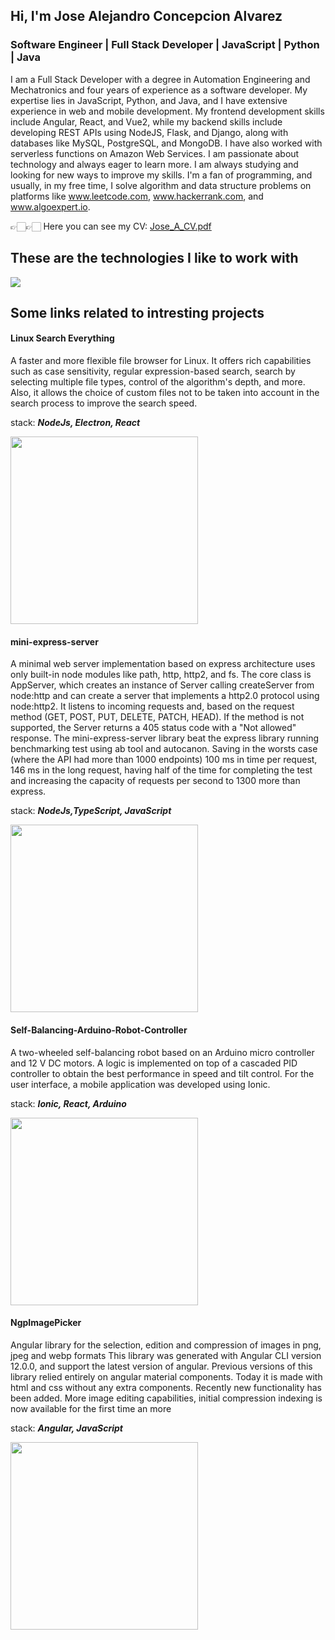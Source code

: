## Hi, I'm Jose Alejandro Concepcion Alvarez ##
###  Software Engineer | Full Stack Developer | JavaScript | Python | Java ###

I am a Full Stack Developer with a degree in Automation Engineering and Mechatronics and four years of experience as a software developer. My expertise lies in JavaScript, Python, and Java, and I have extensive experience in web and mobile development. My frontend development skills include Angular, React, and Vue2, while my backend skills include developing REST APIs using NodeJS, Flask, and Django, along with databases like MySQL, PostgreSQL, and MongoDB. I have also worked with serverless functions on Amazon Web Services. I am passionate about technology and always eager to learn more. I am always studying and looking for new ways to improve my skills. I'm a fan of programming, and usually, in my free time, I solve algorithm and data structure problems on platforms like www.leetcode.com, www.hackerrank.com, and www.algoexpert.io.

👉🏻👉🏻 Here you can see my CV:  <a href="https://github.com/josealejandro2928/josealejandro2928/files/10249130/CV.pdf">Jose_A_CV.pdf</a>
 
  
## These are the technologies I like to work with ##
<img src="https://user-images.githubusercontent.com/37028825/207927393-da2c9ab2-4537-4032-a58b-c34b4c35654e.png" />

## Some links related to intresting projects ##

#### Linux Search Everything ####
A faster and more flexible file browser for Linux. It offers rich capabilities such as case sensitivity, 
regular expression-based search, search by selecting multiple file types, control of the algorithm's depth, and more. 
Also, it allows the choice of custom files not to be taken into account in the search process to improve the search speed.

stack: ***NodeJs, Electron, React***

<a href="https://youtu.be/6iVXQYM4GPg" target="_blank">
  <img height="300" src="https://user-images.githubusercontent.com/37028825/166125854-573fdbff-f9cc-4e2c-ac1f-dd7f22100f7a.png"/>
</a>

#### mini-express-server ####
A minimal web server implementation based on express architecture uses only built-in node modules like path, http, http2, and fs. The core class is AppServer, which creates an instance of Server calling createServer from node:http and can create a server that implements a http2.0 protocol using node:http2. It listens to incoming requests and, based on the request method (GET, POST, PUT, DELETE, PATCH, HEAD). If the method is not supported, the Server returns a 405 status code with a "Not allowed" response. The mini-express-server library beat the express library running benchmarking test using ab tool and autocanon. Saving in the worsts case (where the API had more than 1000 endpoints) 100 ms in time per request, 146 ms in the long request, having half of the time for completing the test and increasing the capacity of requests per second to 1300 more than express.

stack: ***NodeJs,TypeScript, JavaScript***

<a href="https://www.npmjs.com/package/mini-express-server" target="_blank">
  <img height="300" src="https://user-images.githubusercontent.com/37028825/228791275-617f9857-0d3e-45ad-bbeb-74d955d37ec9.png"/>
</a>

#### Self-Balancing-Arduino-Robot-Controller ####
A two-wheeled self-balancing robot based on an Arduino micro controller and 12 V DC motors. A logic is implemented on top of a 
cascaded PID controller to obtain the best performance in speed and tilt control. For the user interface, a mobile application was 
developed using Ionic.

stack: ***Ionic, React, Arduino***

<a href="https://youtu.be/NTQIz3hWsak" target="_blank">
  <img height="300" src="https://user-images.githubusercontent.com/37028825/171403987-cf097c4e-5f7c-4eaf-8e32-ab204e08aa4c.jpeg"/>
</a>

#### NgpImagePicker ####
Angular library for the selection, edition and compression of images in png, jpeg and webp formats This library was generated with Angular CLI version 12.0.0, and support the latest version of angular. 
Previous versions of this library relied entirely on angular material components. Today it is made with html and css without 
any extra components. Recently new functionality has been added. More image editing capabilities, initial compression indexing 
is now available for the first time an more

stack: ***Angular, JavaScript***

<a href="https://www.npmjs.com/package/ngp-image-picker" target="_blank">
  <img height="300" src="https://user-images.githubusercontent.com/37028825/207925677-86fc4dc8-fee9-4761-b6e4-f75d353e55ae.png"/>
</a>
